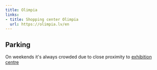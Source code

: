 ```yaml
---
title: Olimpia
links:
- title: Shopping center Olimpia
  url: https://olimpia.lv/en
---
```


## Parking
On weekends it's always crowded due to close proximity to [exhibition centre](https://www.bt1.lv/)
